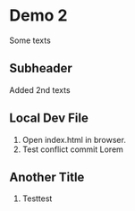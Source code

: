 # Demo 2

Some texts

## Subheader

Added 2nd texts

## Local Dev File

1. Open index.html in browser.
2. Test conflict commit Lorem

## Another Title
1. Testtest
